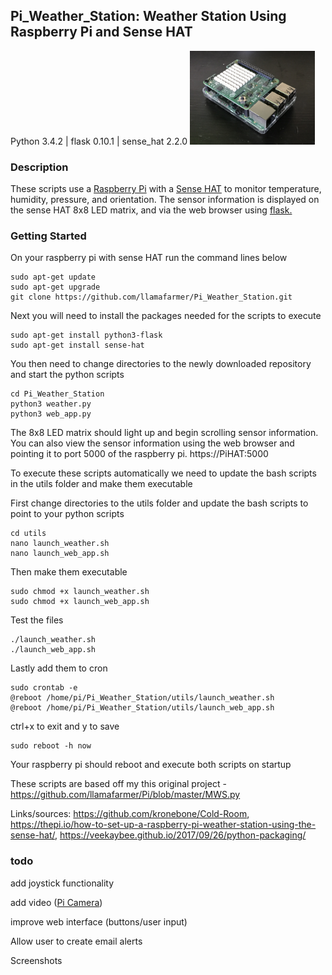 ## Pi_Weather_Station: Weather Station Using Raspberry Pi and Sense HAT
Python 3.4.2 | flask 0.10.1 | sense_hat 2.2.0
<img src="IMG_0705.jpg" alt="Pi with HAT" style="width: 200px;"/>
### Description
These scripts use a 
[Raspberry Pi](http://amzn.to/2yB8HcM) with a 
[Sense HAT](http://amzn.to/2xS8PFX) 
to monitor temperature, humidity, pressure, and orientation. The sensor information is displayed on the sense HAT 8x8 LED matrix, and via the web browser using 
[flask.](http://flask.pocoo.org/)

### Getting Started
On your raspberry pi with sense HAT run the command lines below

    sudo apt-get update
    sudo apt-get upgrade
    git clone https://github.com/llamafarmer/Pi_Weather_Station.git

Next you will need to install the packages needed for the scripts to execute

    sudo apt-get install python3-flask
    sudo apt-get install sense-hat

You then need to change directories to the newly downloaded repository and start the python scripts

    cd Pi_Weather_Station
    python3 weather.py
    python3 web_app.py

The 8x8 LED matrix should light up and begin scrolling sensor information. You can also view the sensor information using the web browser and pointing it to port 5000 of the raspberry pi. https://PiHAT:5000

To execute these scripts automatically we need to update the bash scripts in the utils folder and make them executable

First change directories to the utils folder and update the bash scripts to point to your python scripts

    cd utils
    nano launch_weather.sh
    nano launch_web_app.sh
    
Then make them executable
    
    sudo chmod +x launch_weather.sh
    sudo chmod +x launch_web_app.sh
    
Test the files

    ./launch_weather.sh
    ./launch_web_app.sh
    
Lastly add them to cron

    sudo crontab -e
    @reboot /home/pi/Pi_Weather_Station/utils/launch_weather.sh
    @reboot /home/pi/Pi_Weather_Station/utils/launch_web_app.sh
    
ctrl+x to exit and y to save

    sudo reboot -h now
    
Your raspberry pi should reboot and execute both scripts on startup

These scripts are based off my this original project - https://github.com/llamafarmer/Pi/blob/master/MWS.py

Links/sources: https://github.com/kronebone/Cold-Room, https://thepi.io/how-to-set-up-a-raspberry-pi-weather-station-using-the-sense-hat/, https://veekaybee.github.io/2017/09/26/python-packaging/

### todo
add joystick functionality

add video ([Pi Camera](http://amzn.to/2xSoF3w))

improve web interface (buttons/user input)

Allow user to create email alerts

Screenshots
